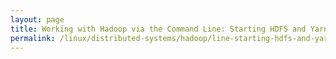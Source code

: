 ```yaml
---
layout: page
title: Working with Hadoop via the Command Line: Starting HDFS and Yarn
permalink: /linux/distributed-systems/hadoop/line-starting-hdfs-and-yarn/
---
```

